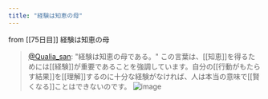 ```yaml
---
title: "経験は知恵の母"
---
```


from [[75日目]]
経験は知恵の母
> [@Qualia_san](https://twitter.com/Qualia_san/status/1630978507588395008?s=20): "経験は知恵の母である。" この言葉は、[[知恵]]を得るためには[[経験]]が重要であることを強調しています。自分の[[行動がもたらす結果]]を[[理解]]するのに十分な経験がなければ、人は本当の意味で[[賢くなる]]ことはできないのです。
> ![image](https://pbs.twimg.com/media/FqJmTerakAABnkk.png)

